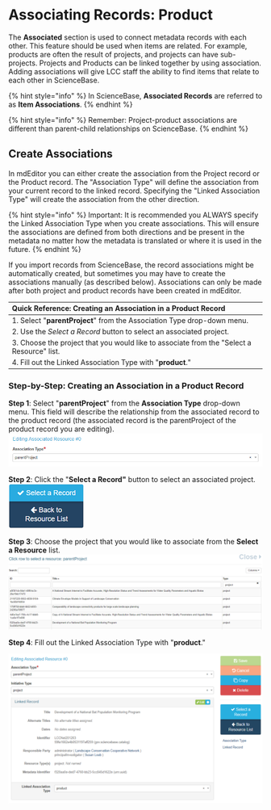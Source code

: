 # Associating Records: Product

The **Associated** section is used to connect metadata records with each other. This feature should be used when items are related. For example, products are often the result of projects, and projects can have sub-projects. Projects and Products can be linked together by using association. Adding associations will give LCC staff the ability to find items that relate to each other in ScienceBase.

{% hint style="info" %}
In ScienceBase, **Associated Records** are referred to as **Item Associations**.
{% endhint %}

{% hint style="info" %}
Remember: Project-product associations are different than parent-child relationships on ScienceBase.
{% endhint %}

## Create Associations

In mdEditor you can either create the association from the Project record or the Product record. The "Association Type" will define the association from your current record to the linked record. Specifying the "Linked Association Type" will create the association from the other direction.

{% hint style="info" %}
Important: It is recommended you ALWAYS specify the Linked Association Type when you create associations. This will ensure the associations are defined from both directions and be present in the metadata no matter how the metadata is translated or where it is used in the future.
{% endhint %}

If you import records from ScienceBase, the record associations might be automatically created, but sometimes you may have to create the associations manually \(as described below\). Associations can only be made after both project and product records have been created in mdEditor.

| Quick Reference: Creating an Association in a Product Record |
| :--- |
| 1. Select "**parentProject**" from the Association Type drop-down menu. |
| 2. Use the _Select a Record_ button to select an associated project. |
| 3. Choose the project that you would like to associate from the "Select a Resource" list. |
| 4. Fill out the Linked Association Type with "**product**." |

### Step-by-Step: Creating an Association in a Product Record

**Step 1**: Select "**parentProject**" from the **Association Type** drop-down menu. This field will describe the relationship from the associated record to the product record \(the associated record is the parentProject of the product record you are editing\). ![](../.gitbook/assets/product_association_type.PNG)

**Step 2**: Click the "**Select a Record"** button to select an associated project. ![](../.gitbook/assets/select_a_record_button.png)

**Step 3**: Choose the project that you would like to associate from the **Select a Resource** list. ![](../.gitbook/assets/product_association_choose_parent.PNG)

**Step 4**: Fill out the Linked Association Type with "**product**."

![](../.gitbook/assets/product_association_linked_record.PNG)

